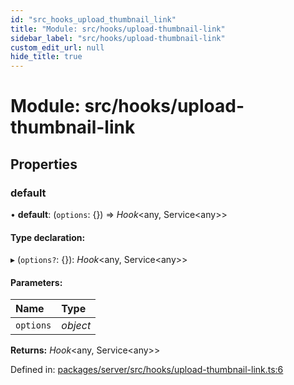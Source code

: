 ```yaml
---
id: "src_hooks_upload_thumbnail_link"
title: "Module: src/hooks/upload-thumbnail-link"
sidebar_label: "src/hooks/upload-thumbnail-link"
custom_edit_url: null
hide_title: true
---
```


# Module: src/hooks/upload-thumbnail-link

## Properties

### default

• **default**: (`options`: {}) => *Hook*<any, Service<any\>\>

#### Type declaration:

▸ (`options?`: {}): *Hook*<any, Service<any\>\>

#### Parameters:

Name | Type |
:------ | :------ |
`options` | *object* |

**Returns:** *Hook*<any, Service<any\>\>

Defined in: [packages/server/src/hooks/upload-thumbnail-link.ts:6](https://github.com/xr3ngine/xr3ngine/blob/66a84a950/packages/server/src/hooks/upload-thumbnail-link.ts#L6)
